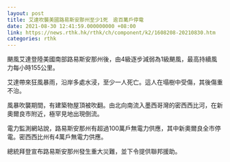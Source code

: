 ```yaml
---
layout: post
title: 艾達吹襲美國路易斯安那州至少1死　逾百萬戶停電
date: 2021-08-30 12:41:59.000000000 +08:00
link: https://news.rthk.hk/rthk/ch/component/k2/1608208-20210830.htm
categories: rthk
---
```


颶風艾達登陸美國南部路易斯安那州後，由4級逐步減弱為1級颶風，最高持續風力每小時155公里。

艾達帶來狂風暴雨，沿岸多處水浸，至少一人死亡。這人在塌樹中受傷，其後傷重不治。

風暴吹襲期間，有建築物屋頂被吹翻。由北向南流入墨西哥灣的密西西比河，在新奧爾良市附近，極罕見地出現倒流。

電力監測網站說，路易斯安那州有超過100萬戶無電力供應，其中新奧爾良全市停電。密西西比州有4萬戶無電力供應。

總統拜登宣布路易斯安那州發生重大災難，並下令提供聯邦援助。
